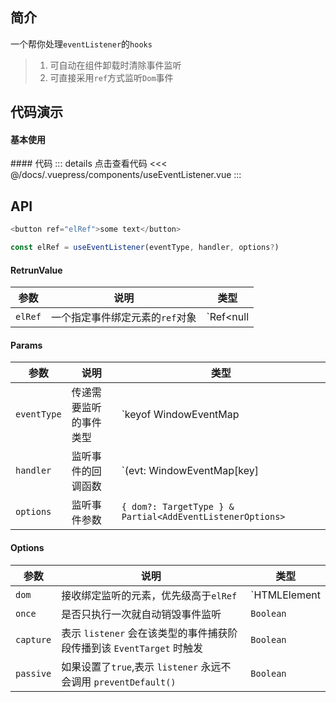 ## 简介
一个帮你处理`eventListener`的`hooks`
> 1. 可自动在组件卸载时清除事件监听  
> 2. 可直接采用`ref`方式监听`Dom`事件

## 代码演示
#### 基本使用  
<use-eventlistener />
#### 代码  
::: details 点击查看代码
<<< @/docs/.vuepress/components/useEventListener.vue
:::

## API  
```ts
<button ref="elRef">some text</button>

const elRef = useEventListener(eventType, handler, options?)
```

#### RetrunValue
| 参数 | 说明 | 类型 |
| --- | --- | --- |
| `elRef` | 一个指定事件绑定元素的`ref`对象 | `Ref<null | HTMLElement>` |

#### Params
| 参数 | 说明 | 类型 |
| --- | --- | --- |
| `eventType` | 传递需要监听的事件类型 | `keyof WindowEventMap | keyof HTMLElementEventMap` |
| `handler` | 监听事件的回调函数 | `(evt: WindowEventMap[key] | HTMLElementEventMap[key]) => any` |
| `options` | 监听事件参数 | `{ dom?: TargetType } & Partial<AddEventListenerOptions>` |

#### Options 
| 参数 | 说明 | 类型 |
| --- | --- | --- |
| `dom` | 接收绑定监听的元素，优先级高于`elRef` | `HTMLElement | Ref<HTMLElement> | () => HTMLElement | Window` |
| `once` | 是否只执行一次就自动销毁事件监听 | `Boolean` |
| `capture` | 表示 `listener` 会在该类型的事件捕获阶段传播到该 `EventTarget` 时触发 | `Boolean` |
| `passive` | 如果设置了`true`,表示 `listener` 永远不会调用 `preventDefault()` | `Boolean` |